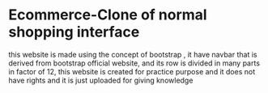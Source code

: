 # Ecommerce-Clone of normal  shopping interface

this website is made using the concept of bootstrap , it have navbar that is derived from bootstrap official website, and  its row is divided in many parts in factor of 12, this website is created for practice purpose and it does not have  rights and it is just uploaded for giving knowledge 
